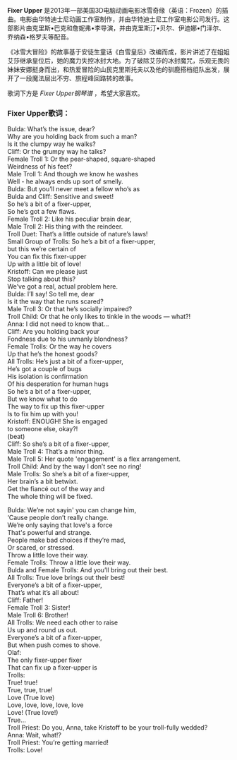 

**Fixer Upper**
是2013年一部美国3D电脑动画电影冰雪奇缘（英语：Frozen）的插曲。电影由华特迪士尼动画工作室制作，并由华特迪士尼工作室电影公司发行。这部影片由克里斯•巴克和詹妮弗•李导演，并由克里斯汀•贝尔、伊迪娜•门泽尔、乔纳森•格罗夫等配音。

  
《冰雪大冒险》的故事基于安徒生童话《白雪皇后》改编而成，影片讲述了在姐姐艾莎继承皇位后，她的魔力失控冰封大地。为了破除艾莎的冰封魔咒，乐观无畏的妹妹安娜挺身而出，和热爱冒险的山民克里斯托夫以及他的驯鹿搭档组队出发，展开了一段魔法层出不穷、旅程峰回路转的故事。

  
歌词下方是 _Fixer Upper钢琴谱_ ，希望大家喜欢。

### Fixer Upper歌词：

Bulda: What’s the issue, dear?  
Why are you holding back from such a man?  
Is it the clumpy way he walks?  
Cliff: Or the grumpy way he talks?  
Female Troll 1: Or the pear-shaped, square-shaped  
Weirdness of his feet?  
Male Troll 1: And though we know he washes  
Well - he always ends up sort of smelly.  
Bulda: But you’ll never meet a fellow who’s as  
Bulda and Cliff: Sensitive and sweet!  
So he’s a bit of a fixer-upper,  
So he’s got a few flaws.  
Female Troll 2: Like his peculiar brain dear,  
Male Troll 2: His thing with the reindeer.  
Troll Duet: That’s a little outside of nature’s laws!  
Small Group of Trolls: So he’s a bit of a fixer-upper,  
but this we’re certain of  
You can fix this fixer-upper  
Up with a little bit of love!  
Kristoff: Can we please just  
Stop talking about this?  
We’ve got a real, actual problem here.  
Bulda: I’ll say! So tell me, dear  
Is it the way that he runs scared?  
Male Troll 3: Or that he’s socially impaired?  
Troll Child: Or that he only likes to tinkle in the woods — what?!  
Anna: I did not need to know that...  
Cliff: Are you holding back your  
Fondness due to his unmanly blondness?  
Female Trolls: Or the way he covers  
Up that he’s the honest goods?  
All Trolls: He’s just a bit of a fixer-upper,  
He’s got a couple of bugs  
His isolation is confirmation  
Of his desperation for human hugs  
So he’s a bit of a fixer-upper,  
But we know what to do  
The way to fix up this fixer-upper  
Is to fix him up with you!  
Kristoff: ENOUGH! She is engaged  
to someone else, okay?!  
(beat)  
Cliff: So she’s a bit of a fixer-upper,  
Male Troll 4: That’s a minor thing.  
Male Troll 5: Her quote 'engagement' is a flex arrangement.  
Troll Child: And by the way I don’t see no ring!  
Male Trolls: So she’s a bit of a fixer-upper,  
Her brain’s a bit betwixt.  
Get the fiancé out of the way and  
The whole thing will be fixed.

Bulda: We’re not sayin' you can change him,  
‘Cause people don’t really change.  
We’re only saying that love's a force  
That's powerful and strange.  
People make bad choices if they’re mad,  
Or scared, or stressed.  
Throw a little love their way.  
Female Trolls: Throw a little love their way.  
Bulda and Female Trolls: And you’ll bring out their best.  
All Trolls: True love brings out their best!  
Everyone’s a bit of a fixer-upper,  
That’s what it’s all about!  
Cliff: Father!  
Female Troll 3: Sister!  
Male Troll 6: Brother!  
All Trolls: We need each other to raise  
Us up and round us out.  
Everyone’s a bit of a fixer-upper,  
But when push comes to shove.  
Olaf:  
The only fixer-upper fixer  
That can fix up a fixer-upper is  
Trolls:  
True! true!  
True, true, true!  
Love (True love)  
Love, love, love, love, love  
Love! (True love!)  
True...  
Troll Priest: Do you, Anna, take Kristoff to be your troll-fully wedded?  
Anna: Wait, what!?  
Troll Priest: You’re getting married!  
Trolls: Love!

